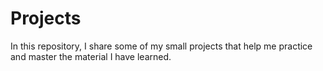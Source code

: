 # Projects
In this repository, I share some of my small projects that help me practice and master the material I have learned.
